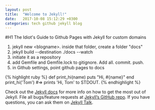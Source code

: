 ```yaml
---
layout: post
title:  "Welcome to Jekyll!"
date:   2017-10-08 15:12:29 +0300
categories: tech github jekyll blog
---
```

#H1
The Idiot's Guide to Github Pages with Jekyll for custom domains
1. jekyll new \<blogname\>. inside that folder, create a folder "docs"
2. jekyll build --destination ./docs --watch
3. initiate it as a repository 
4. add Gemfile and Gemfile.lock to gitignore. Add all. commit. push.
5. in Github settings, point github pages to docs


{% highlight ruby %}
def print_hi(name)
  puts "Hi, #{name}"
end
print_hi('Tom')
#=> prints 'Hi, Tom' to STDOUT.
{% endhighlight %}

Check out the [Jekyll docs][jekyll-docs] for more info on how to get the most out of Jekyll. File all bugs/feature requests at [Jekyll’s GitHub repo][jekyll-gh]. If you have questions, you can ask them on [Jekyll Talk][jekyll-talk].

[jekyll-docs]: https://jekyllrb.com/docs/home
[jekyll-gh]:   https://github.com/jekyll/jekyll
[jekyll-talk]: https://talk.jekyllrb.com/
